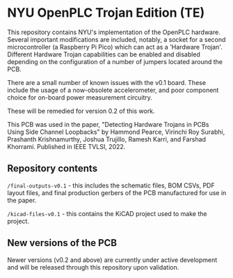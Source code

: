 # NYU OpenPLC Trojan Edition (TE)

This repository contains NYU's implementation of the OpenPLC hardware. 
Several important modifications are included, notably, a socket for a second
microcontroller (a Raspberry Pi Pico) which can act as a 'Hardware Trojan'.
Different Hardware Trojan capabilities can be enabled and disabled depending on the configuration of a number of jumpers located around the PCB.

There are a small number of known issues with the v0.1 board. 
These include the usage of a now-obsolete accelerometer, and poor component
choice for on-board power measurement circuitry.

These will be remedied for version 0.2 of this work.

This PCB was used in the paper,
"Detecting Hardware Trojans in PCBs Using Side Channel Loopbacks"
by Hammond Pearce, Virinchi Roy Surabhi, Prashanth Krishnamurthy,
Joshua Trujillo, Ramesh Karri, and Farshad Khorrami.
Published in IEEE TVLSI, 2022.

## Repository contents

`/final-outputs-v0.1` - this includes the schematic files, BOM CSVs, PDF layout files, and final production gerbers of the PCB manufactured for use in the paper.

`/kicad-files-v0.1` - this contains the KiCAD project used to make the project.

## New versions of the PCB

Newer versions (v0.2 and above) are currently under active development and will be released through this repository upon validation.
